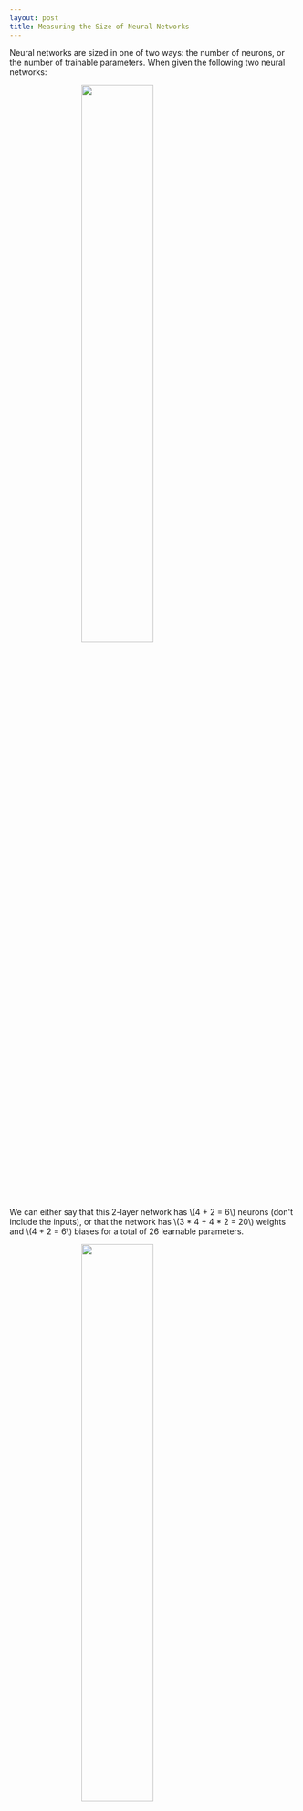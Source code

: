 ```yaml
---
layout: post
title: Measuring the Size of Neural Networks
---
```


Neural networks are sized in one of two ways: the number of neurons, or the number of trainable parameters. When given the following two neural networks:

<img style="width:50%; margin:0% 25%;" src="https://cs231n.github.io/assets/nn1/neural_net.jpeg" />

We can either say that this 2-layer network has \\(4 + 2 = 6\\) neurons (don't include the inputs), or that the network has \\(3 * 4 + 4 * 2 = 20\\) weights and \\(4 + 2 = 6\\) biases for a total of 26 learnable parameters.

<img style="width:50%; margin:0% 25%;" src="https://cs231n.github.io/assets/nn1/neural_net2.jpeg" />

In this 3-layer network, we see \\(4 + 4 + 1 = 9\\) neurons or \\(3 * 4 + 4 * 4 + 4 * 1 = 32\\) weights and \\(4 + 4 + 1 = 9\\) biases, for a total of 41 learnable parameters.
